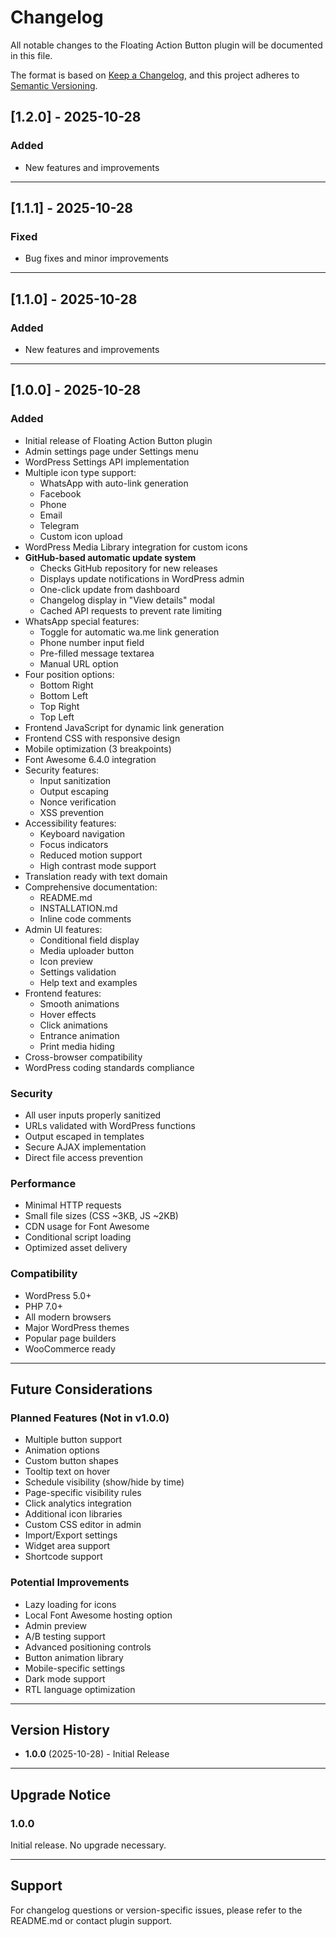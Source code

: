 # Changelog

All notable changes to the Floating Action Button plugin will be documented in this file.

The format is based on [Keep a Changelog](https://keepachangelog.com/en/1.0.0/),
and this project adheres to [Semantic Versioning](https://semver.org/spec/v2.0.0.html).

## [1.2.0] - 2025-10-28

### Added
- New features and improvements

---

## [1.1.1] - 2025-10-28

### Fixed
- Bug fixes and minor improvements

---

## [1.1.0] - 2025-10-28

### Added
- New features and improvements

---

## [1.0.0] - 2025-10-28

### Added
- Initial release of Floating Action Button plugin
- Admin settings page under Settings menu
- WordPress Settings API implementation
- Multiple icon type support:
  - WhatsApp with auto-link generation
  - Facebook
  - Phone
  - Email
  - Telegram
  - Custom icon upload
- WordPress Media Library integration for custom icons
- **GitHub-based automatic update system**
  - Checks GitHub repository for new releases
  - Displays update notifications in WordPress admin
  - One-click update from dashboard
  - Changelog display in "View details" modal
  - Cached API requests to prevent rate limiting
- WhatsApp special features:
  - Toggle for automatic wa.me link generation
  - Phone number input field
  - Pre-filled message textarea
  - Manual URL option
- Four position options:
  - Bottom Right
  - Bottom Left
  - Top Right
  - Top Left
- Frontend JavaScript for dynamic link generation
- Frontend CSS with responsive design
- Mobile optimization (3 breakpoints)
- Font Awesome 6.4.0 integration
- Security features:
  - Input sanitization
  - Output escaping
  - Nonce verification
  - XSS prevention
- Accessibility features:
  - Keyboard navigation
  - Focus indicators
  - Reduced motion support
  - High contrast mode support
- Translation ready with text domain
- Comprehensive documentation:
  - README.md
  - INSTALLATION.md
  - Inline code comments
- Admin UI features:
  - Conditional field display
  - Media uploader button
  - Icon preview
  - Settings validation
  - Help text and examples
- Frontend features:
  - Smooth animations
  - Hover effects
  - Click animations
  - Entrance animation
  - Print media hiding
- Cross-browser compatibility
- WordPress coding standards compliance

### Security
- All user inputs properly sanitized
- URLs validated with WordPress functions
- Output escaped in templates
- Secure AJAX implementation
- Direct file access prevention

### Performance
- Minimal HTTP requests
- Small file sizes (CSS ~3KB, JS ~2KB)
- CDN usage for Font Awesome
- Conditional script loading
- Optimized asset delivery

### Compatibility
- WordPress 5.0+
- PHP 7.0+
- All modern browsers
- Major WordPress themes
- Popular page builders
- WooCommerce ready

---

## Future Considerations

### Planned Features (Not in v1.0.0)
- Multiple button support
- Animation options
- Custom button shapes
- Tooltip text on hover
- Schedule visibility (show/hide by time)
- Page-specific visibility rules
- Click analytics integration
- Additional icon libraries
- Custom CSS editor in admin
- Import/Export settings
- Widget area support
- Shortcode support

### Potential Improvements
- Lazy loading for icons
- Local Font Awesome hosting option
- Admin preview
- A/B testing support
- Advanced positioning controls
- Button animation library
- Mobile-specific settings
- Dark mode support
- RTL language optimization

---

## Version History

- **1.0.0** (2025-10-28) - Initial Release

---

## Upgrade Notice

### 1.0.0
Initial release. No upgrade necessary.

---

## Support

For changelog questions or version-specific issues, please refer to the README.md or contact plugin support.
